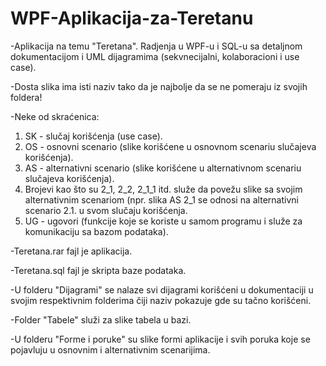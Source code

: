 # WPF-Aplikacija-za-Teretanu
-Aplikacija na temu "Teretana". Radjenja u WPF-u i SQL-u sa detaljnom dokumentacijom i UML dijagramima (sekvnecijalni, kolaboracioni i use case).

-Dosta slika ima isti naziv tako da je najbolje da se ne pomeraju iz svojih foldera!

-Neke od skraćenica:
1. SK - slučaj korišćenja (use case).
2. OS - osnovni scenario (slike korišćene u osnovnom scenariu slučajeva korišćenja).
3. AS - alternativni scenario (slike korišćene u alternativnom scenariu slučajeva korišćenja).
4. Brojevi kao što su 2_1, 2_2, 2_1_1 itd. služe da povežu slike sa svojim alternativnim scenariom (npr. slika AS 2_1 se odnosi na alternativni scenario 2.1. u svom slučaju korišćenja.
5. UG - ugovori (funkcije koje se koriste u samom programu i služe za komunikaciju sa bazom podataka).

-Teretana.rar fajl je aplikacija.

-Teretana.sql fajl je skripta baze podataka.

-U folderu "Dijagrami" se nalaze svi dijagrami korišćeni u dokumentaciji u svojim respektivnim folderima čiji naziv pokazuje gde su tačno korišćeni.

-Folder "Tabele" služi za slike tabela u bazi.

-U folderu "Forme i poruke" su slike formi aplikacije i svih poruka koje se pojavluju u osnovnim i alternativnim scenarijima.
